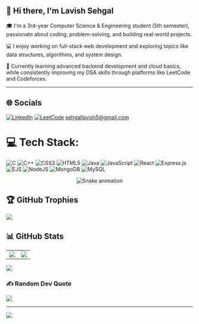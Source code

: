 ## 👋 Hi there, I'm Lavish Sehgal

🎓 I'm a 3rd-year Computer Science & Engineering student (5th semester), passionate about coding, problem-solving, and building real-world projects.

💻 I enjoy working on full-stack web development and exploring topics like data structures, algorithms, and system design.

🚀 Currently learning advanced backend development and cloud basics, while consistently improving my DSA skills through platforms like LeetCode and Codeforces.

---






## 🌐 Socials

[![LinkedIn](https://img.shields.io/badge/LinkedIn-%230077B5.svg?logo=linkedin&logoColor=white)](https://linkedin.com/in/lavish-sehgal-7a5124304)
[![LeetCode](https://img.shields.io/badge/LeetCode-%23000000.svg?logo=leetcode&logoColor=yellow)](https://leetcode.com/u/Lavish-sehgal/)
[sehgallavish5@gmail.com](mailto:sehgallavish5@gmail.com)


# 💻 Tech Stack:
![C](https://img.shields.io/badge/c-%2300599C.svg?style=for-the-badge&logo=c&logoColor=white) ![C++](https://img.shields.io/badge/c++-%2300599C.svg?style=for-the-badge&logo=c%2B%2B&logoColor=white) ![CSS3](https://img.shields.io/badge/css3-%231572B6.svg?style=for-the-badge&logo=css3&logoColor=white) ![HTML5](https://img.shields.io/badge/html5-%23E34F26.svg?style=for-the-badge&logo=html5&logoColor=white) ![Java](https://img.shields.io/badge/java-%23ED8B00.svg?style=for-the-badge&logo=openjdk&logoColor=white) ![JavaScript](https://img.shields.io/badge/javascript-%23323330.svg?style=for-the-badge&logo=javascript&logoColor=%23F7DF1E) ![React](https://img.shields.io/badge/react-%2320232a.svg?style=for-the-badge&logo=react&logoColor=%2361DAFB) ![Express.js](https://img.shields.io/badge/express.js-%23404d59.svg?style=for-the-badge&logo=express&logoColor=%2361DAFB) ![EJS](https://img.shields.io/badge/ejs-%23B4CA65.svg?style=for-the-badge&logo=ejs&logoColor=black) ![NodeJS](https://img.shields.io/badge/node.js-6DA55F?style=for-the-badge&logo=node.js&logoColor=white) ![MongoDB](https://img.shields.io/badge/MongoDB-%234ea94b.svg?style=for-the-badge&logo=mongodb&logoColor=white) ![MySQL](https://img.shields.io/badge/mysql-4479A1.svg?style=for-the-badge&logo=mysql&logoColor=white)

<!-- Snake Game Repo View -->

<div align="center">
  <img src="https://profile-readme-generator.com/assets/snake.svg" alt="Snake animation" />
</div>


## 🏆 GitHub Trophies
![](https://github-profile-trophy.vercel.app/?username=lavishsehgal4&theme=radical&no-frame=false&no-bg=true&margin-w=4)


## 📊 GitHub Stats

<table>
  <tr>
    <td>
      <img src="https://github-readme-stats.vercel.app/api?username=lavishsehgal4&theme=dark&hide_border=false&include_all_commits=true&count_private=false" />
    </td>
    <td>
      <img src="https://nirzak-streak-stats.vercel.app/?user=lavishsehgal4&theme=dark&hide_border=false" />
    </td>
  </tr>
</table>

<img src="https://github-readme-stats.vercel.app/api/top-langs/?username=lavishsehgal4&theme=dark&hide_border=false&include_all_commits=true&count_private=false&layout=compact" />




### ✍️ Random Dev Quote
![](https://quotes-github-readme.vercel.app/api?type=horizontal&theme=radical)

---
[![](https://visitcount.itsvg.in/api?id=lavishsehgal4&icon=0&color=0)](https://visitcount.itsvg.in)

<!-- Proudly created with GPRM ( https://gprm.itsvg.in ) -->
